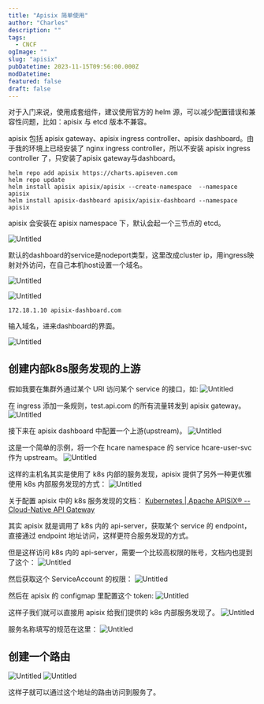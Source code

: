 ```yaml
---
title: "Apisix 简单使用"
author: "Charles"
description: ""
tags:
  - CNCF
ogImage: ""
slug: "apisix"
pubDatetime: 2023-11-15T09:56:00.000Z
modDatetime:
featured: false
draft: false
---
```


对于入门来说，使用成套组件，建议使用官方的 helm 源，可以减少配置错误和兼容性问题，比如：apisix 与 etcd 版本不兼容。

apisix 包括 apisix gateway、apisix ingress controller、apisix dashboard。由于我的环境上已经安装了 nginx ingress controller，所以不安装 apisix ingress controller 了，只安装了apisix gateway与dashboard。

```shell
helm repo add apisix https://charts.apiseven.com
helm repo update
helm install apisix apisix/apisix --create-namespace  --namespace apisix
helm install apisix-dashboard apisix/apisix-dashboard --namespace apisix
```

apisix 会安装在 apisix namespace 下，默认会起一个三节点的 etcd。

![Untitled](../Assets/apisix-1.png)

默认的dashboard的service是nodeport类型，这里改成cluster ip，用ingress映射对外访问，在自己本机host设置一个域名。

![Untitled](../Assets/apisix-2.png)

![Untitled](../Assets/apisix-3.png)

```text
172.18.1.10 apisix-dashboard.com
```

输入域名，进来dashboard的界面。

![Untitled](../Assets/apisix-4.png)

## 创建内部k8s服务发现的上游

假如我要在集群外通过某个 URI 访问某个 service 的接口，如:
![Untitled](../Assets/apisix-5.png)

在 ingress 添加一条规则，test.api.com 的所有流量转发到 apisix gateway。
![Untitled](../Assets/apisix-6.png)

接下来在 apisix dashboard 中配置一个上游(upstream)。
![Untitled](../Assets/apisix-7.png)

这是一个简单的示例，将一个在 hcare namespace 的 service hcare-user-svc 作为 upstream。
![Untitled](../Assets/apisix-8.png)

这样的主机名其实是使用了 k8s 内部的服务发现，apisix 提供了另外一种更优雅使用 k8s 内部服务发现的方式：
![Untitled](../Assets/apisix-9.png)

关于配置 apisix 中的 k8s 服务发现的文档：
[Kubernetes | Apache APISIX® -- Cloud-Native API Gateway](https://apisix.apache.org/zh/docs/apisix/discovery/kubernetes/)

其实 apisix 就是调用了 k8s 内的 api-server，获取某个 service 的 endpoint，直接通过 endpoint 地址访问，这样更符合服务发现的方式。

但是这样访问 k8s 内的 api-server，需要一个比较高权限的账号，文档内也提到了这个：
![Untitled](../Assets/apisix-10.png)

然后获取这个 ServiceAccount 的权限：
![Untitled](../Assets/apisix-11.png)

然后在 apisix 的 configmap 里配置这个 token:
![Untitled](../Assets/apisix-12.png)

这样子我们就可以直接用 apisix 给我们提供的 k8s 内部服务发现了。
![Untitled](../Assets/apisix-13.png)

服务名称填写的规范在这里：
![Untitled](../Assets/apisix-14.png)

## 创建一个路由
![Untitled](../Assets/apisix-15.png)
![Untitled](../Assets/apisix-16.png)

这样子就可以通过这个地址的路由访问到服务了。